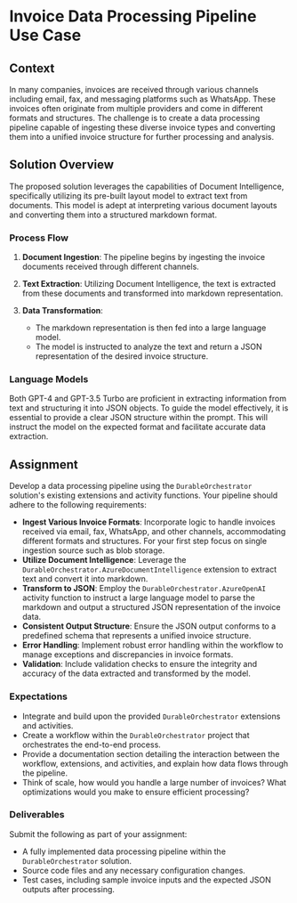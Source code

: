 # Invoice Data Processing Pipeline Use Case

## Context

In many companies, invoices are received through various channels including email, fax, and messaging platforms such as WhatsApp. These invoices often originate from multiple providers and come in different formats and structures. The challenge is to create a data processing pipeline capable of ingesting these diverse invoice types and converting them into a unified invoice structure for further processing and analysis.

## Solution Overview

The proposed solution leverages the capabilities of Document Intelligence, specifically utilizing its pre-built layout model to extract text from documents. This model is adept at interpreting various document layouts and converting them into a structured markdown format.

### Process Flow

1. **Document Ingestion**: The pipeline begins by ingesting the invoice documents received through different channels.
   
2. **Text Extraction**: Utilizing Document Intelligence, the text is extracted from these documents and transformed into markdown representation.

3. **Data Transformation**:
    - The markdown representation is then fed into a large language model.
    - The model is instructed to analyze the text and return a JSON representation of the desired invoice structure.

### Language Models

Both GPT-4 and GPT-3.5 Turbo are proficient in extracting information from text and structuring it into JSON objects. To guide the model effectively, it is essential to provide a clear JSON structure within the prompt. This will instruct the model on the expected format and facilitate accurate data extraction.

## Assignment

Develop a data processing pipeline using the `DurableOrchestrator` solution's existing extensions and activity functions. Your pipeline should adhere to the following requirements:

- **Ingest Various Invoice Formats**: Incorporate logic to handle invoices received via email, fax, WhatsApp, and other channels, accommodating different formats and structures. For your first step focus on single ingestion source such as blob storage.
- **Utilize Document Intelligence**: Leverage the `DurableOrchestrator.AzureDocumentIntelligence` extension to extract text and convert it into markdown.
- **Transform to JSON**: Employ the `DurableOrchestrator.AzureOpenAI` activity function to instruct a large language model to parse the markdown and output a structured JSON representation of the invoice data.
- **Consistent Output Structure**: Ensure the JSON output conforms to a predefined schema that represents a unified invoice structure.
- **Error Handling**: Implement robust error handling within the workflow to manage exceptions and discrepancies in invoice formats.
- **Validation**: Include validation checks to ensure the integrity and accuracy of the data extracted and transformed by the model.

### Expectations

- Integrate and build upon the provided `DurableOrchestrator` extensions and activities.
- Create a workflow within the `DurableOrchestrator` project that orchestrates the end-to-end process.
- Provide a documentation section detailing the interaction between the workflow, extensions, and activities, and explain how data flows through the pipeline.
- Think of scale, how would you handle a large number of invoices? What optimizations would you make to ensure efficient processing?

### Deliverables

Submit the following as part of your assignment:

- A fully implemented data processing pipeline within the `DurableOrchestrator` solution.
- Source code files and any necessary configuration changes.
- Test cases, including sample invoice inputs and the expected JSON outputs after processing.

